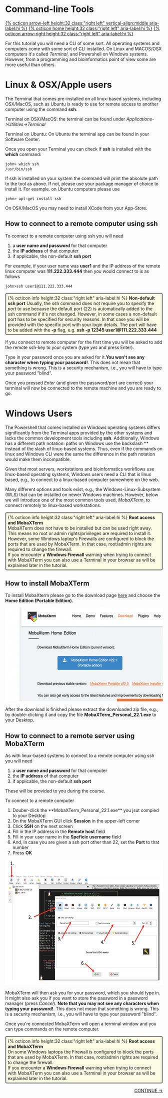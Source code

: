 # Command-line Tools

[{% octicon arrow-left height:32 class:"right left" vertical-align:middle aria-label:hi %}](INTRO_4.md) [{% octicon home height:32 class:"right left" aria-label:hi %}](index.md) [{% octicon arrow-right height:32 class:"right left" aria-label:hi %}](CONDA_1.md)

For this tutorial you will need a CLI of some sort. All operating systems and computers come with some sort of  CLI installed. On Linux and MACOS/OSX computers it's called *Terminal*, and Powershell on Windows systems. However, from a programming and bioinformatics point of view some are more useful than others.


# Linux & OSX/Apple users

The Terminal that comes pre-installed on all linux-based systems, including OSX/MacOS, such as Ubuntu is ready to use for remote access to another computer using the command **ssh**. 


Terminal on OSX/MacOS: the terminal can be found under *Applications->Utilities->Terminal*

Terminal on Ubuntu: On Ubuntu the terminal app can be found in your Software Center.

Once you open your Terminal you can check if **ssh** is installed with the **which** command:

    john> which ssh
    /usr/bin/ssh

If ssh is installed on your system the command will print the absolute path to the tool as above. If not, please use your package manager of choice to install it. For example. on Ubuntu computers please use

    john> apt-get install ssh

On OSX/MacOS you may need to install XCode from your App-Store.


## How to connect to a remote computer using ssh

To connect to a remote computer using ssh you will need

  <ol>
    <li>a <b>user name and password</b> for that computer</li>
    <li>the <b>IP address</b> of that computer</li>
    <li>if applicable, the non-default <b>ssh port</b></li>
  </ol>

For example, if your user name was **user1** and the IP address of the remote linux computer was **111.222.333.444** then you would connect to is as follows

    john>ssh user1@111.222.333.444

<div style="background-color:#fcfce5;border-radius:5px;border-style:solid;border-color:gray;padding:5px">
  {% octicon info height:32 class:"right left" aria-label:hi %}
  <b>Non-default ssh port</b>
  Usually, the ssh command does not require you to specify the <i>port</i> to use because the default port (22) is automatically added to the ssh command if it's not changed. However, in some cases a non-default port has to be specified for security reasons. In that case you will be provided with the specific port with your login details. The port will have to be added with the <b>-p</b> flag, e.g. <b>ssh -p 12345 user1@111.222.333.444</b>
</div>

If you connect to remote computer for the first time you will be asked to add the remote ssh-key to your system (type *yes* and press Enter).

Type in your password once you are asked for it.**You won't see any character when typing your password!**. This does not mean that something is wrong. This is a security mechanism, i.e., you will have to type your password "blind".

Once you pressed *Enter* (and given the password/port are correct) your terminal will now be connected to the remote machine and you are ready to go.


# Windows Users

The Powershell that comes installed on Windows operating systems differs significantly from the Terminal apps provided by the other systems and lacks the common development tools including **ssh**. Additionally, Windows has a different path notation: paths on Windows use the backslash **\** instead of the slash of linux-based systems. Thus, even if the commands on linux and Windows CLI were the same the difference in the path notation would make them incompatible.

Given that most servers, workstations and bioinformatics workflows use linux-based operating systems, Windows users need a CLI that is linux based, e.g., to connect to a linux-based computer somewhere on the web.

Many different options and tools exist, e.g., the Windows-Linux-Subsystem (WLS) that can be installed on newer Windows machines. However, below we will introduce one of the most common tools used, *MobaXTerm*, to connect remotely to linux-based workstations.

<div style="background-color:#fcfce5;border-radius:5px;border-style:solid;border-color:gray;padding:5px">
  {% octicon info height:32 class:"right left" aria-label:hi %}
  <b>Root access and MobaXTerm</b><br>
  MobaXTerm does not have to be installed but can be used right away. This means no root or admin rights/privileges are required to install it. However, some Windows laptop's Firewalls are configured to block the ports that are used by MobaXTerm. In that case, root/admin rights are required to change the firewall.<br>
  If you encounter a <b>Windows Firewall</b> warning when trying to connect with MobaXTerm you can also use a Terminal in your browser as will be explained later in the tutorial.
</div>


## How to install MobaXTerm

To install MobaXterm please go to the download page [here](https://mobaxterm.mobatek.net/download-home-edition.html) and choose the **Home Edition (Portable Edition)**.

<img src="figures/ctools_1.png" height="300px">

After the download is finished please extract the downloaded zip file, e.g., by double-clicking it and copy the file **MobaXTerm_Personal_22.1.exe** to your Desktop.


## How to connect to a remote server using MobaXTerm

As with linux-based systems to connect to a remote computer using ssh you will need

  <ol>
    <li>a <b>user name and password</b> for that computer</li>
    <li>the <b>IP address</b> of that computer</li>
    <li>if applicable, the non-default <b>ssh port</b></li>
  </ol>

These will be provided to you during the course.

To connect to a remote computer

  <ol>
    <li>Douber-click the **MobaXTerm_Personal_22.1.exe** you jsut compied to your Desktop</li>
    <li>On the MobaXTerm GUI click <b>Session</b> in the upper-left corner</li>
    <li>Click <b>SSH</b> on the next screen</li>
    <li>Fill in the IP address in the <b>Remote host</b> field</li>
    <li>Fill in your user name in the  <b>Speficic username</b> field</li>
    <li>And, in case you are given a ssh port other than 22, set the <b>Port</b> to that number</li>
    <li>Press <b>OK</b></li>
  </ol>

<img src="figures/ctools_2.png" height="400px">

MobaXTerm will then ask you for your password, which you should type in. It might also ask you if you want to store the password in a password manager (press *Cancel*). **Note that you may not see any characters when typing your password!**. This does not mean that something is wrong. This is a security mechanism, i.e., you will have to type your password "blind".

Once you're connected MobaXTerm will open a terminal window and you can type commands on the remote computer.

<div style="background-color:#fcfce5;border-radius:5px;border-style:solid;border-color:gray;padding:5px">
  {% octicon info height:32 class:"right left" aria-label:hi %}
  <b>Root access and MobaXTerm</b><br>
  On some Windows laptops the Firewall is configured to block the ports that are used by MobaXTerm. In that case, root/admin rights are required to change the firewall.<br>
  If you encounter a <b>Windows Firewall</b> warning when trying to connect with MobaXTerm you can also use a Terminal in your browser as will be explained later in the tutorial.
</div>

<p align="right"><a href="https://bluemountainsanalytics.github.io/BMA_CLI-tutorial/CONDA_1.html">CONTINUE -></a></p>

